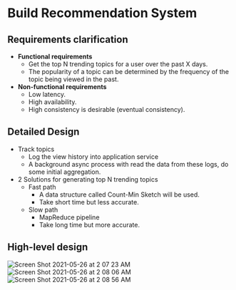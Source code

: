# Build Recommendation System

## Requirements clarification
- **Functional requirements**
   - Get the top N trending topics for a user over the past X days.
   - The popularity of a topic can be determined by the frequency of the topic being viewed in the past.
- **Non-functional requirements**
   - Low latency.
   - High availability.
   - High consistency is desirable (eventual consistency).

## Detailed Design
- Track topics
   - Log the view history into application service
   - A background async process with read the data from these logs, do some initial aggregation.
- 2 Solutions for generating top N trending topics
   - Fast path
      - A data structure called Count-Min Sketch will be used.
      - Take short time but less accurate.
   - Slow path
      - MapReduce pipeline
      - Take long time but more accurate.

## High-level design
![Screen Shot 2021-05-26 at 2 07 23 AM](https://user-images.githubusercontent.com/8989447/119625157-20b7f380-bdc7-11eb-823a-96f03105f4e1.png)
![Screen Shot 2021-05-26 at 2 08 06 AM](https://user-images.githubusercontent.com/8989447/119625245-3a593b00-bdc7-11eb-9737-edb6023cfce8.png)
![Screen Shot 2021-05-26 at 2 08 56 AM](https://user-images.githubusercontent.com/8989447/119625374-59f06380-bdc7-11eb-93e0-bd29a3408b54.png)
